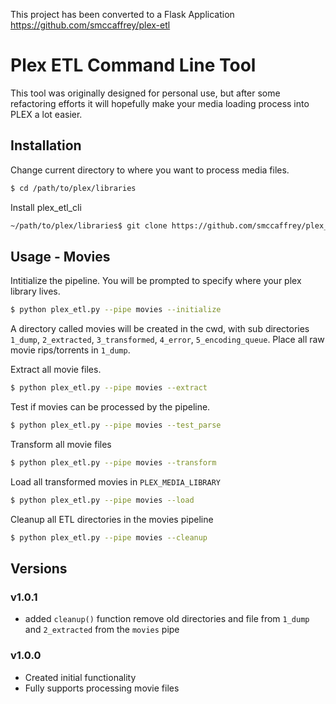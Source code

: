 This project has been converted to a Flask Application https://github.com/smccaffrey/plex-etl

# Plex ETL Command Line Tool
This tool was originally designed for personal use, but after some refactoring efforts it will hopefully
make your media loading process into PLEX a lot easier.
## Installation
Change current directory to where you want to process media files.
```sh
$ cd /path/to/plex/libraries
```
Install plex_etl_cli
```sh
~/path/to/plex/libraries$ git clone https://github.com/smccaffrey/plex_etl_cli.git
```
## Usage - Movies
Intitialize the pipeline. You will be prompted to specify where your plex library lives.
```sh
$ python plex_etl.py --pipe movies --initialize
```
A directory called movies will be created in the cwd, with sub directories ```1_dump```, ```2_extracted```, ```3_transformed```, ```4_error```, ```5_encoding_queue```. Place all raw movie rips/torrents in ```1_dump```.

Extract all movie files.
```sh
$ python plex_etl.py --pipe movies --extract
```
Test if movies can be processed by the pipeline.
```sh
$ python plex_etl.py --pipe movies --test_parse
```
Transform all movie files
```sh
$ python plex_etl.py --pipe movies --transform
```
Load all transformed movies in ```PLEX_MEDIA_LIBRARY```
```sh
$ python plex_etl.py --pipe movies --load
```
Cleanup all ETL directories in the movies pipeline
```sh
$ python plex_etl.py --pipe movies --cleanup
```


## Versions

### v1.0.1
* added ```cleanup()``` function remove old directories and file from ```1_dump``` and ```2_extracted``` from the ```movies``` pipe

### v1.0.0
* Created initial functionality
* Fully supports processing movie files

